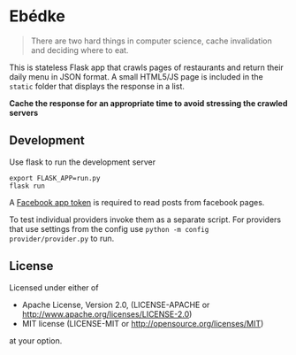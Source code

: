 # Ebédke

> There are two hard things in computer science, cache invalidation and deciding
> where to eat.

This is stateless Flask app that crawls pages of restaurants and return their
daily menu in JSON format. A small HTML5/JS page is included in the `static`
folder that displays the response in a list.

**Cache the response for an appropriate time to avoid stressing the crawled
servers**

## Development

Use flask to run the development server

```
export FLASK_APP=run.py
flask run
```

A [Facebook app
token](https://developers.facebook.com/docs/facebook-login/access-tokens#apptokens)
is required to read posts from facebook pages.

To test individual  providers invoke them as a separate script. For providers
that use settings from the config use `python -m config provider/provider.py` to
run.

## License


Licensed under either of
  - Apache License, Version 2.0, (LICENSE-APACHE or http://www.apache.org/licenses/LICENSE-2.0)
  - MIT license (LICENSE-MIT or http://opensource.org/licenses/MIT)

at your option.
